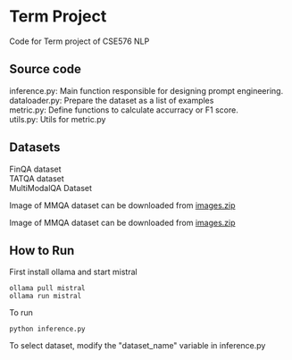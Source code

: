 # Term Project
Code for Term project of CSE576 NLP
## Source code
inference.py: Main function responsible for designing prompt engineering.<br/>
dataloader.py: Prepare the dataset as a list of examples<br/>
metric.py: Define functions to calculate accurracy or F1 score.<br/>
utils.py: Utils for metric.py<br/>

## Datasets
FinQA dataset<br/>
TATQA dataset<br/>
MultiModalQA Dataset 

Image of MMQA dataset can be downloaded from [images.zip](https://drive.google.com/file/d/1hj5c5YPtCt7NzNli18_S76WZJ6XdlTlx/view?usp=sharing)   

Image of MMQA dataset can be downloaded from [images.zip](https://multimodalqa-images.s3-us-west-2.amazonaws.com/final_dataset_images/final_dataset_images.zip) 


## How to Run
First install ollama and start mistral
```commandline
ollama pull mistral
ollama run mistral
```

To run 
```commandline
python inference.py
```

To select dataset, modify the "dataset_name" variable in inference.py
